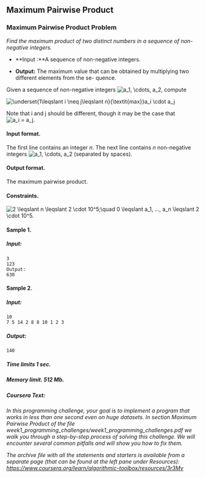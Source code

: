 ## Maximum Pairwise Product

### Maximum Pairwise Product Problem
*Find the maximum product of two distinct numbers in a sequence of non-negative integers.*

-    **Input :**A sequence of non-negative
integers.

-    **Output:** The maximum value that
can be obtained by multiplying
two different elements from the se-
quence.

Given a sequence of non-negative integers <img src="https://latex.codecogs.com/svg.image?a_1,&space;\cdots,&space;a_2" title="a_1, \cdots, a_2" />, compute

<img src="https://latex.codecogs.com/svg.image?\underset{1\leqslant&space;i&space;\neq&space;&space;j\leqslant&space;n}{\textit{max}}a_i&space;\cdot&space;a_j" title="\underset{1\leqslant i \neq j\leqslant n}{\textit{max}}a_i \cdot a_j" />

Note that i and j should be different, though it may be the case that <img src="https://latex.codecogs.com/svg.image?a_i&space;=&space;a_j&space;" title="a_i = a_j " />.

#### Input format.
The first line contains an integer *n*. The next line contains
*n* non-negative integers <img src="https://latex.codecogs.com/svg.image?a_1,&space;\cdots,&space;a_2" title="a_1, \cdots, a_2" /> (separated by spaces).

#### Output format.
The maximum pairwise product.

#### Constraints.
<img src="https://latex.codecogs.com/svg.image?2&space;\leqslant&space;&space;n&space;\leqslant&space;&space;2&space;\cdot&space;10^5;\quad&space;0&space;\leqslant&space;&space;a_1,&space;...,&space;a_n&space;\leqslant&space;&space;2&space;\cdot&space;10^5." title="2 \leqslant n \leqslant 2 \cdot 10^5;\quad 0 \leqslant a_1, ..., a_n \leqslant 2 \cdot 10^5." />

#### Sample 1.

##### Input:

```commandline
3
123
Output:
630
```

#### Sample 2.

##### Input:

```commandline
10
7 5 14 2 8 8 10 1 2 3
```

##### Output:

```commandline
140
```

##### Time limits 1 sec.

##### Memory limit. 512 Mb.

##### Coursera Text:

*In this programming challenge, your goal is to implement a program that works in less than one second even on huge datasets. In section Maximum Pairwise Product of the file week1_programming_challenges/week1_programming_challenges.pdf we walk you through a step-by-step process of solving this challenge. We will encounter several common pitfalls and will show you how to fix them.*

*The archive file with all the statements and starters is available from a separate page (that can be found at the left pane under Resources): https://www.coursera.org/learn/algorithmic-toolbox/resources/3r3Mv*
